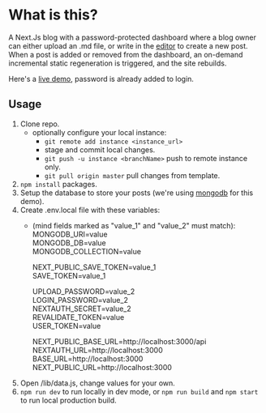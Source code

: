 # What is this? 
A Next.Js blog with a password-protected dashboard where a blog owner can either upload an .md file, or write in the [editor](https://github.com/uiwjs/react-md-editor) to create a new post. When a post is added or removed from the dashboard, an on-demand incremental static regeneration is triggered, and the site rebuilds. 

Here's a [live demo](https://blog-gmzi.vercel.app), password is already added to login.

## Usage

1. Clone repo.
    - optionally configure your local instance:
        - `git remote add instance <instance_url>`
        - stage and commit local changes.
        - `git push -u instance <branchName>` push to remote instance only. 
        - `git pull origin master` pull changes from template.
2. `npm install` packages.
3. Setup the database to store your posts (we're using [mongodb](https://www.mongodb.com) for this demo).
4. Create .env.local file with these variables:
    - (mind fields marked as "value_1" and "value_2" must match):  
        MONGODB_URI=value  
        MONGODB_DB=value  
        MONGODB_COLLECTION=value  

        NEXT_PUBLIC_SAVE_TOKEN=value_1  
        SAVE_TOKEN=value_1  

        UPLOAD_PASSWORD=value_2  
        LOGIN_PASSWORD=value_2  
        NEXTAUTH_SECRET=value_2  
        REVALIDATE_TOKEN=value  
        USER_TOKEN=value  

        NEXT_PUBLIC_BASE_URL=http://localhost:3000/api  
        NEXTAUTH_URL=http://localhost:3000  
        BASE_URL=http://localhost:3000  
        NEXT_PUBLIC_URL=http://localhost:3000
5. Open /lib/data.js, change values for your own.
6. `npm run dev` to run locally in dev mode, or `npm run build` and `npm start` to run local production build.



